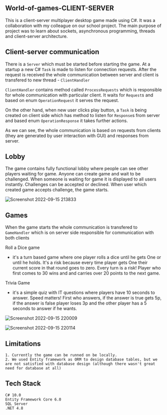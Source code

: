 
## World-of-games-CLIENT-SERVER

This is a client-server multiplayer desktop game made using C#. It was a collaboration with my colleague on our school project. The main purpose of project was to learn about sockets, asynchronous programming, threads and client-server architecture.

## Client-server communication

There is a `Server` which must be started before starting the game. At a startup a new C# `Task` is made to listen for connection requests. After the request is received the whole communication between server and client is transfered to new thread - `ClientHandler`

`ClientHandler` contains method called `ProcessRequests` which is responsible for whole communication with particular client. It waits for `Request`s and based on enum `OperationRequest` it serves the request.

On the other hand, when new user clicks play button, a `Task` is being created on client side which has method to listen for `Response`s from server and based enum `OperationResponse` it takes further actions.

As we can see, the whole communication is based on requests from clients (they are generated by user interaction with GUI) and responses from server.
## Lobby

The game contains fully functional lobby where people can see other players waiting for game. Anyone can create game and wait to be challenged. When someone is waiting for game it is displayed to all users instantly. Challenges can be accepted or declined. When user which created game accepts challenge, the game starts.

![Screenshot 2022-09-15 213833](https://user-images.githubusercontent.com/93478227/190495983-e6ab7f83-39a1-4414-9a43-561c143f00e1.png)
## Games

When the game starts the whole communication is transfered to `GameHandler` which is on server side responsible for communication with both clients

Roll a Dice game 

- it's a turn based game where one player rolls a dice until he gets One or until he holds. It's a risk because every time player gets One their current score in that round goes to zero. Every turn is a risk! Player who first comes to 30 wins and and carries over 20 points to the next game.


Trivia Game

- it's a simple quiz with IT questions where players have 10 seconds to answer. Speed matters! First who answers, if the answer is true gets 5p, if the answer is false player loses 3p and the other player has a 5 seconds to answer if he wants.


![Screenshot 2022-09-15 220009](https://user-images.githubusercontent.com/93478227/190497837-74a9f2af-49ba-46ed-a944-d585b5a96619.png)

![Screenshot 2022-09-15 220114](https://user-images.githubusercontent.com/93478227/190497885-e7b9f074-9f44-4979-8e3e-b1e5eb560e28.png)
## Limitations

    1. Currently the game can be runned on be locally.
    2. We used Entity framework as ORM to design database tables, but we are not satisfied with database design (although there wasn't great need for database at all)

## Tech Stack

    C# 10.0
    Entity Framework Core 6.0
    SQL Server
    .NET 4.8